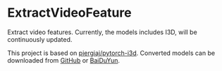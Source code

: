 # ExtractVideoFeature
Extract video features. Currently, the models includes I3D, will be continuously updated.

This project is based on [piergiaj/pytorch-i3d](https://github.com/piergiaj/pytorch-i3d). Converted models can be downloaded from [GitHub](https://github.com/piergiaj/pytorch-i3d/tree/master/models) or [BaiDuYun]().
